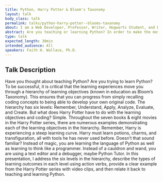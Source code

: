 ```yaml
---
title: Python, Harry Potter & Bloom's Taxonomy
layout: talk
body_class: talk
permalink: talks/python-harry-potter--blooms-taxonomy
about: I am a Web Developer, Professor, Writer, Hogwarts Student, and Doctor Who Companion... Okay, so maybe I am not a student at Hogwarts… I am sure I'd be sorted into Ravenclaw! And, maybe I am not a Doctor Who companion… But wouldn’t time traveling in the TARDIS be amazing? My career started, not in magic, but in education. I taught middle school English before I went back to school full-time to earn a Ph.D. in Language and Literacy from Georgia State University, and worked as a Professor of Literacy at Kennesaw State University (GA). After years of teaching, I decided to leverage my background in language and literacy for a new career as a Front End Developer with an affinity for clean, classic web design with original and well-commented code. However, I have never truly left education, and I have applied what I know about education from years of study and practice to how people learn to code. I write a blog with the focus&#58; A Professor's Perspective on Learning to Code. I help new coders understand their unique learning process and their individual learning styles. I help coding instructors learn to differentiate their instruction to meet the needs of diverse learners. Further, I help coders understand WHY learning to code is complex, and how to chose the best resources to meet their needs. 
abstract: Are you teaching or learning Python? In order to make the most of the experience, we must move the learning through a hierarchy of objectives (Bloom’s Taxonomy). See how the Harry Potter series illustrates this learning hierarchy in the magical world, then apply that to teaching & learning Python.
type: talk
expected_length: 30min
intended_audience: All
speakers: Faith H. Wallace, Ph.D.
---
```


## Talk Description

Have you thought about teaching Python? Are you trying to learn Python? To be successful, it is critical that the learning experiences move you through a hierarchy of learning objectives (known in education as Bloom’s Taxonomy). This ensures that you can progress from simply recalling coding concepts to being able to develop your own original code. The hierarchy has six levels: Remember, Understand, Apply, Analyze, Evaluate, and Create. But what does Harry Potter have to do with the learning objectives and coding? Simple. Throughout the seven books & eight movies in the Harry Potter series, there are numerous examples demonstrating each of the learning objectives in the hierarchy. Remember, Harry is experiencing a steep learning curve. Harry must learn potions, charms, and transfiguration, all with tools he has never used before. Doesn’t that sound familiar? Instead of magic, you are learning the language of Python as well as learning to think like a programmer. Instead of a cauldron and wand, you are using a text editor and a debugger, maybe Python Tutor. In this presentation, I address the six levels in the hierarchy, describe the types of learning outcomes in each level using action verbs, provide a clear example from the Harry Potter series with video clips, and then relate it back to teaching and learning Python.
